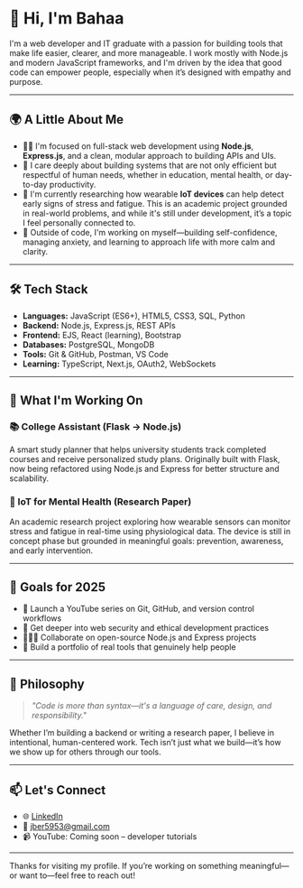 # 👋 Hi, I'm Bahaa

I'm a web developer and IT graduate with a passion for building tools that make life easier, clearer, and more manageable. I work mostly with Node.js and modern JavaScript frameworks, and I'm driven by the idea that good code can empower people, especially when it’s designed with empathy and purpose.

---

## 🌍 A Little About Me

- 👨‍💻 I'm focused on full-stack web development using **Node.js**, **Express.js**, and a clean, modular approach to building APIs and UIs.  
- 💬 I care deeply about building systems that are not only efficient but respectful of human needs, whether in education, mental health, or day-to-day productivity.  
- 🧠 I'm currently researching how wearable **IoT devices** can help detect early signs of stress and fatigue. This is an academic project grounded in real-world problems, and while it's still under development, it’s a topic I feel personally connected to.  
- 🌱 Outside of code, I'm working on myself—building self-confidence, managing anxiety, and learning to approach life with more calm and clarity.

---

## 🛠 Tech Stack

- **Languages:** JavaScript (ES6+), HTML5, CSS3, SQL, Python  
- **Backend:** Node.js, Express.js, REST APIs  
- **Frontend:** EJS, React (learning), Bootstrap  
- **Databases:** PostgreSQL, MongoDB  
- **Tools:** Git & GitHub, Postman, VS Code  
- **Learning:** TypeScript, Next.js, OAuth2, WebSockets  

---

## 🚀 What I'm Working On

### 📚 College Assistant (Flask → Node.js)
A smart study planner that helps university students track completed courses and receive personalized study plans. Originally built with Flask, now being refactored using Node.js and Express for better structure and scalability.

### 🧠 IoT for Mental Health (Research Paper)
An academic research project exploring how wearable sensors can monitor stress and fatigue in real-time using physiological data. The device is still in concept phase but grounded in meaningful goals: prevention, awareness, and early intervention.

---

## 🎯 Goals for 2025

- 🎥 Launch a YouTube series on Git, GitHub, and version control workflows  
- 🔐 Get deeper into web security and ethical development practices  
- 🧑‍🤝‍🧑 Collaborate on open-source Node.js and Express projects  
- 🧰 Build a portfolio of real tools that genuinely help people  

---

## 🧭 Philosophy

> _"Code is more than syntax—it's a language of care, design, and responsibility."_

Whether I’m building a backend or writing a research paper, I believe in intentional, human-centered work. Tech isn’t just what we build—it’s how we show up for others through our tools.

---

## 📫 Let's Connect

- 🌐 [LinkedIn](https://www.linkedin.com/in/bahaa-jber-619482244/)  
- 📧 jber5953@gmail.com  
- 📹 YouTube: Coming soon – developer tutorials

---

Thanks for visiting my profile. If you’re working on something meaningful—or want to—feel free to reach out!
